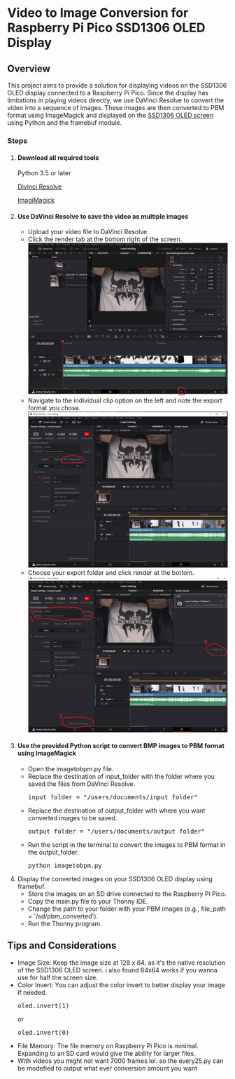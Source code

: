 <h1>Video to Image Conversion for Raspberry Pi Pico SSD1306 OLED Display</h1>
<h2>Overview</h2>
This project aims to provide a solution for displaying videos on the SSD1306 OLED display connected to a Raspberry Pi Pico. Since the display has limitations in playing videos directly, we use DaVinci Resolve to convert the video into a sequence of images. These images are then converted to PBM format using ImageMagick and displayed on the <a href="https://esphome.io/components/display/ssd1306.html">SSD1306 OLED screen</a>  using Python and the framebuf module.

<h3>Steps</h3>
<ol>
  <li><h4>Download all required tools</h4></li>
  <p>Python 3.5 or later</p>
  <p><a href="https://www.blackmagicdesign.com/products/davinciresolve">Divinci Resolve</a></p>
  <p><a href="https://www.blackmagicdesign.com/products/davinciresolve](https://imagemagick.org/index.php">ImagiMagick</a></p>
  <li><h4>Use DaVinci Resolve to save the video as multiple images</h4>
    <ul>
      <li>Upload your video file to DaVinci Resolve.</li>
      <li>Click the render tab at the bottom right of the screen.</li>
      <img src="./readmeimages/screen_one.png" alt="Screen One">
      <li>Navigate to the individual clip option on the left and note the export format you chose.</li>
      <img src="./readmeimages/screen_two.png" alt="Screen Two">
      <li>Choose your export folder and click render at the bottom.</li>
      <img src="./readmeimages/screen_three.png" alt="Screen Three">
    </ul>
  </li>
  <li><h4>Use the provided Python script to convert BMP images to PBM format using ImageMagick</h4>
    <ul>
      <li>Open the imagetobpm.py file.</li>
      <li>Replace the destination of input_folder with the folder where you saved the files from DaVinci Resolve.</li>
      <pre>input_folder = "/users/documents/input_folder"</pre>
      <li>Replace the destination of output_folder with where you want converted images to be saved.</li>
      <pre>output_folder = "/users/documents/output_folder"</pre>
      <li>Run the script in the terminal to convert the images to PBM format in the output_folder.</li>
      <pre>python imagetobpm.py</pre>
    </ul>
  </li>
  <li>
    Display the converted images on your SSD1306 OLED display using framebuf.
    <ul>
      <li>Store the images on an SD drive connected to the Raspberry Pi Pico.</li>
      <li>Copy the main.py file to your Thonny IDE.</li>
      <li>Change the path to your folder with your PBM images (e.g., file_path = '/sd/pbm_converted').</li>
      <li>Run the Thonny program.</li>
    </ul>
  </li>
</ol>


<h2>Tips and Considerations</h2>
<ul>
  <li>
    Image Size: Keep the image size at 128 x 64, as it's the native resolution of the SSD1306 OLED screen. i also found 64x64 works if you wanna use for half the screen size. 
  </li>
  <li>
    Color Invert: You can adjust the color invert to better display your image if needed.
  </li>
  <pre>oled.invert(1)</pre>
  <p>or</p>
  <pre>oled.invert(0)</pre>
  <li>  
    File Memory: The file memory on Raspberry Pi Pico is minimal. Expanding to an SD card would give the ability for larger files.
  </li>
  <li>
    With videos you might not want 7000 frames lol. so the every25.py can be modefied to output what ever conversion 
    amount you want
  </li>
</ul>








